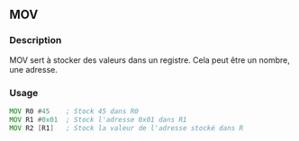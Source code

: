 
## __MOV__

### Description

MOV sert à stocker des valeurs dans un registre. Cela peut être un nombre, une adresse.

### Usage

```asm
MOV R0 #45    ; Stock 45 dans R0
MOV R1 #0x01  ; Stock l'adresse 0x01 dans R1
MOV R2 [R1]   ; Stock la valeur de l'adresse stocké dans R
```


